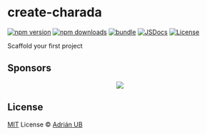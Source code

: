 # create-charada

[![npm version][npm-version-src]][npm-version-href]
[![npm downloads][npm-downloads-src]][npm-downloads-href]
[![bundle][bundle-src]][bundle-href]
[![JSDocs][jsdocs-src]][jsdocs-href]
[![License][license-src]][license-href]

Scaffold your first project

## Sponsors

<p align="center">
  <a href="https://cdn.jsdelivr.net/gh/adrian-ub/static/sponsors.svg">
    <img src='https://cdn.jsdelivr.net/gh/adrian-ub/static/sponsors.svg'/>
  </a>
</p>

## License

[MIT](./LICENSE) License © [Adrián UB](https://github.com/adrian-ub)

<!-- Badges -->

[npm-version-src]: https://img.shields.io/npm/v/create-charada?style=flat&colorA=080f12&colorB=1fa669
[npm-version-href]: https://npmjs.com/package/create-charada
[npm-downloads-src]: https://img.shields.io/npm/dm/create-charada?style=flat&colorA=080f12&colorB=1fa669
[npm-downloads-href]: https://npmjs.com/package/create-charada
[bundle-src]: https://img.shields.io/bundlephobia/minzip/create-charada?style=flat&colorA=080f12&colorB=1fa669&label=minzip
[bundle-href]: https://bundlephobia.com/result?p=create-charada
[license-src]: https://img.shields.io/github/license/antfu/create-charada.svg?style=flat&colorA=080f12&colorB=1fa669
[license-href]: https://github.com/antfu/create-charada/blob/main/LICENSE
[jsdocs-src]: https://img.shields.io/badge/jsdocs-reference-080f12?style=flat&colorA=080f12&colorB=1fa669
[jsdocs-href]: https://www.jsdocs.io/package/create-charada
